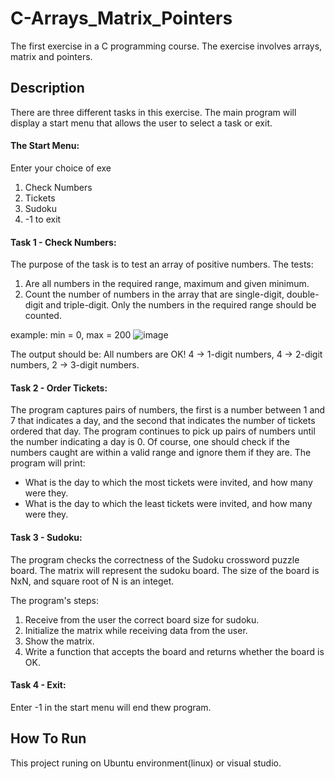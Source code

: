 # C-Arrays_Matrix_Pointers

The first exercise in a C programming course. 
The exercise involves arrays, matrix and pointers.

## Description
There are three different tasks in this exercise. The main program will display a start menu that allows the user to select a task or exit.

#### The Start Menu:
Enter your choice of exe
1. Check Numbers
2. Tickets
3. Sudoku
4. -1 to exit

#### Task 1 - Check Numbers:
The purpose of the task is to test an array of positive numbers.
The tests:
1. Are all numbers in the required range, maximum and given minimum.
2. Count the number of numbers in the array that are single-digit, double-digit and triple-digit. Only the numbers in the required range should be counted.

  example:
  min = 0, max = 200
![image](https://user-images.githubusercontent.com/74857750/149549890-8de230a5-c5a0-480a-a090-0115d53c5e8a.png)

  The output should be:
  All numbers are OK!  4 -> 1-digit numbers,  4 -> 2-digit numbers, 2 -> 3-digit numbers.

#### Task 2 - Order Tickets:
The program captures pairs of numbers, the first is a number between 1 and 7 that indicates a day, and the second that indicates
the number of tickets ordered that day. 
The program continues to pick up pairs of numbers until the number indicating a day is 0. Of course, one should check if the numbers caught are within a valid range and ignore them if they are.
The program will print:
* What is the day to which the most tickets were invited, and how many were they.
* What is the day to which the least tickets were invited, and how many were they.

#### Task 3 - Sudoku:
The program checks the correctness of the Sudoku crossword puzzle board. The matrix will represent the sudoku board.
The size of the board is NxN, and square root of N is an integet.

The program's steps:
1. Receive from the user the correct board size for sudoku.
2. Initialize the matrix while receiving data from the user.
2. Show the matrix.
2. Write a function that accepts the board and returns whether the board is OK.

#### Task 4 - Exit:
Enter -1 in the start menu will end thew program.


## How To Run 
This project runing on Ubuntu environment(linux) or visual studio.


